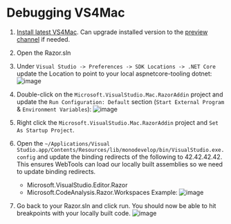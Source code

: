 # Debugging VS4Mac

1. [Install latest VS4Mac](https://visualstudio.microsoft.com/vs/mac/). Can upgrade installed version to the [preview channel](https://docs.microsoft.com/en-us/visualstudio/mac/install-preview?view=vsmac-2019) if needed.
2. Open the Razor.sln
3. Under `Visual Studio -> Preferences -> SDK Locations -> .NET Core` update the Location to point to your local aspnetcore-tooling dotnet:
![image](https://user-images.githubusercontent.com/2008729/89470183-ff9aef00-d72f-11ea-9465-e57c46512e50.png)
4. Double-click on the `Microsoft.VisualStudio.Mac.RazorAddin` project and update the `Run Configuration: Default` section (`Start External Program` & `Environment Variables`):
![image](https://user-images.githubusercontent.com/2008729/89469594-98306f80-d72e-11ea-8ae3-4e652f9e75c6.png)

5. Right click the `Microsoft.VisualStudio.Mac.RazorAddin` project and `Set As Startup Project`.
6. Open the `~/Applications/Visual Studio.app/Contents/Resources/lib/monodevelop/bin/VisualStudio.exe.config` and update the binding redirects of the following to 42.42.42.42. This ensures WebTools can load our locally built assemblies so we need to update binding redirects. 
    - Microsoft.VisualStudio.Editor.Razor
    - Microsoft.CodeAnalysis.Razor.Workspaces
    Example:
    ![image](https://user-images.githubusercontent.com/2008729/89469968-7be10280-d72f-11ea-98af-d731c20167dd.png)
7. Go back to your Razor.sln and click run. You should now be able to hit breakpoints with your locally built code.
![image](https://user-images.githubusercontent.com/2008729/89470234-2bb67000-d730-11ea-924c-2ec9588b0af6.png)
